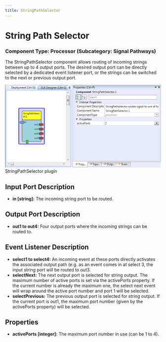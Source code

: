 ```yaml
---
title: StringPathSelector
---
```


# String Path Selector

### Component Type: Processor (Subcategory: Signal Pathways)

The StringPathSelector component allows routing of incoming strings between up to 4 output ports. The desired output port can be directly selected by a dedicated event listener port, or the strings can be switched to the next or previous output port.

![Screenshot: StringPathSelector plugin](./img/StringPathSelector.jpg "Screenshot: StringPathSelector plugin")  
StringPathSelector plugin

## Input Port Description

- **in \[string\]:** The incoming string port to be routed.

## Output Port Description

- **out1 to out4:** Four output ports where the incoming strings can be routed to.

## Event Listener Description

- **select1 to select4:** An incoming event at these ports directly activates the associated output path (e.g. as an event comes in at select 3, the input string port will be routed to out3.
- **selectNext:** The next output port is selected for string output. The maximum number of active ports is set via the activePorts property. If the current number is already the maximum one, the select next event will wrap around the active port number and port 1 will be selected.
- **selectPrevious:** The previous output port is selected for string output. If the current port is out1, the maximum port number (given by the activePorts property) will be selected.

## Properties

- **activePorts \[integer\]:** The maximum port number in use (can be 1 to 4).
